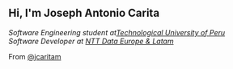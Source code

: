 
<h2> Hi, I'm Joseph Antonio Carita</h2>
<p>
  <em>
    Software Engineering student at<a href="http://www.unb.br">Technological University of Peru</a>
  </br>
    Software Developer at <a href="https://www.thoughtworks.com">NTT Data Europe & Latam</a>
  </em>
</p>

From [@jcaritam](https://github.com/jcaritam)


<!--
**jcaritam/jcaritam** is a ✨ _special_ ✨ repository because its `README.md` (this file) appears on your GitHub profile.

Here are some ideas to get you started:

- 🔭 I’m currently working on ...
- 🌱 I’m currently learning ...
- 👯 I’m looking to collaborate on ...
- 🤔 I’m looking for help with ...
- 💬 Ask me about ...
- 📫 How to reach me: ...
- 😄 Pronouns: ...
- ⚡ Fun fact: ...
-->
